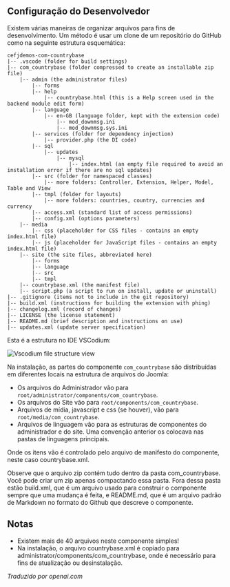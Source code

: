 <!-- Filename: J4.x:MVC_Anatomy:_File_Structure / Display title: MVC Anatomia: Estrutura de Arquivos -->

## Configuração do Desenvolvedor

Existem várias maneiras de organizar arquivos para fins de desenvolvimento. Um método é usar um clone de um repositório do GitHub como na seguinte estrutura esquemática:

```
cefjdemos-com-countrybase
|-- .vscode (folder for build settings)
|-- com_countrybase (folder compressed to create an installable zip file)
    |-- admin (the administrator files)
        |-- forms
        |-- help
            |-- countrybase.html (this is a Help screen used in the backend module edit form)
        |-- language
            |-- en-GB (language folder, kept with the extension code)
                |-- mod_downmsg.ini
                |-- mod_downmsg.sys.ini
        |-- services (folder for dependency injection)
            |-- provider.php (the DI code)
        |-- sql
            |-- updates
                |-- mysql
                    |-- index.html (an empty file required to avoid an installation error if there are no sql updates)
        |-- src (folder for namespaced classes)
            |-- more folders: Controller, Extension, Helper, Model, Table and View
        |-- tmpl (folder for layouts)
            |-- more folders: countries, country, currencies and currency
        |-- access.xml (standard list of access permissions)
        |-- config.xml (options parameters)
    |-- media
        |-- css (placeholder for CSS files - contains an empty index.html file)
        |-- js (placeholder for JavaScript files - contains an empty index.html file)
    |-- site (the site files, abbreviated here)
        |-- forms
        |-- language
        |-- src
        |-- tmpl
    |-- countrybase.xml (the manifest file)
    |-- script.php (a script to run on install, update or uninstall)
|-- .gitignore (items not to include in the git repository)
|-- build.xml (instructions for building the extension with phing)
|-- changelog.xml (record of changes)
|-- LICENSE (the license statement)
|-- README.md (brief description and instructions on use)
|-- updates.xml (update server specification)
```

Esta é a estrutura no IDE VSCodium:

![Vscodium file structure view](../../../en/images/mvc-anatomy/com-countrybase-vscodium.png)

Na instalação, as partes do componente `com_countrybase` são distribuídas em diferentes locais na estrutura de arquivos do Joomla:
- Os arquivos do Administrador vão para `root/administrator/components/com_countrybase`.
- Os arquivos do Site vão para `root/components/com_countrybase`.
- Arquivos de mídia, javascript e css (se houver), vão para `root/media/com_countrybase`.
- Arquivos de linguagem vão para as estruturas de componentes do administrador e do site. Uma convenção anterior os colocava nas pastas de linguagens principais.

Onde os itens vão é controlado pelo arquivo de manifesto do componente, neste caso countrybase.xml.

Observe que o arquivo zip contém tudo dentro da pasta com_countrybase. Você pode criar um zip apenas compactando essa pasta. Fora dessa pasta estão build.xml, que é um arquivo usado para construir o componente sempre que uma mudança é feita, e README.md, que é um arquivo padrão de Markdown no formato do Github que descreve o componente.

## Notas

- Existem mais de 40 arquivos neste componente simples!
- Na instalação, o arquivo countrybase.xml é copiado para administrator/components/com_countrybase, onde é necessário para fins de atualização ou desinstalação.

*Traduzido por openai.com*

